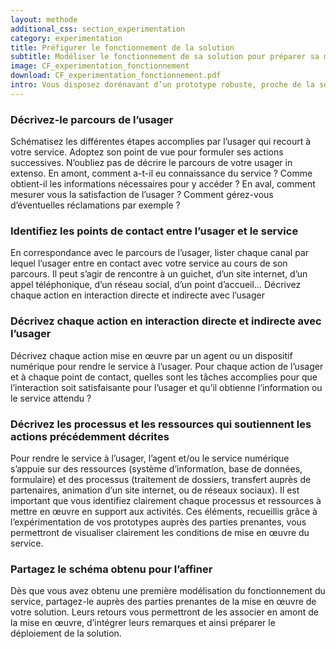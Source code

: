 ```yaml
---
layout: methode
additional_css: section_experimentation
category: experimentation
title: Préfigurer le fonctionnement de la solution 
subtitle: Modéliser le fonctionnement de sa solution pour préparer sa mise en œuvre.
image: CF_experimentation_fonctionnement
download: CF_experimentation_fonctionnement.pdf
intro: Vous disposez dorénavant d’un prototype robuste, proche de la solution que vous vous apprêtez à mettre en œuvre. Il vous reste à évaluer quelle conséquence cette mise en œuvre aura sur votre organisation en termes de ressources humaines, d’outils, de systèmes d’information, etc… Préfigurer le fonctionnement réel de votre solution vous permet d’identifier les changements à engager et les ressources à mobiliser pour déployer votre solution. Vous identifiez ainsi clairement chaque interaction de l’usager avec votre administration, que cette interaction soit physique et numérique. Cela permet ensuite de se pencher sur les coulisses du service rendu à l’usager et d'identifier l'organisation à mettre en œuvre et les ressources à mobiliser pour assurer le service. Sur la base de cette représentation visuelle, chaque agent peut comprendre son rôle et resituer son action dans un parcours usager complet. Le schéma ainsi obtenu vous permet aussi d’identifier les zones de risques dans le déploiement de votre solution.
---
```


### Décrivez-le parcours de l’usager 
Schématisez les différentes étapes accomplies par l’usager qui recourt à votre service. Adoptez son point de vue pour formuler ses actions successives. N’oubliez pas de décrire le parcours de votre usager in extenso. En amont, comment a-t-il eu connaissance du service ? Comme obtient-il les informations nécessaires pour y accéder ? En aval, comment mesurer vous la satisfaction de l’usager ? Comment gérez-vous d’éventuelles réclamations par exemple ?

### Identifiez les points de contact entre l’usager et le service
En correspondance avec le parcours de l’usager, lister chaque canal par lequel l’usager entre en contact avec votre service au cours de son parcours. Il peut s’agir de rencontre à un guichet, d’un site internet, d’un appel téléphonique, d’un réseau social, d’un point d’accueil…
Décrivez chaque action en interaction directe et indirecte avec l’usager

### Décrivez chaque action en interaction directe et indirecte avec l’usager 
Décrivez chaque action mise en œuvre par un agent ou un dispositif numérique pour rendre le service à l’usager. Pour chaque action de l’usager et à chaque point de contact, quelles sont les tâches accomplies pour que l’interaction soit satisfaisante pour l’usager et qu’il obtienne l’information ou le service attendu ? 

### Décrivez les processus et les ressources qui soutiennent les actions précédemment décrites  
Pour rendre le service à l’usager, l’agent et/ou le service numérique s’appuie sur des ressources (système d’information, base de données, formulaire) et des processus (traitement de dossiers, transfert auprès de partenaires, animation d’un site internet, ou de réseaux sociaux). Il est important que vous identifiez clairement chaque processus et ressources à mettre en œuvre en support aux activités. Ces éléments, recueillis grâce à l’expérimentation de vos prototypes auprès des parties prenantes, vous permettront de visualiser clairement les conditions de mise en œuvre du service.
   
### Partagez le schéma obtenu pour l’affiner
Dès que vous avez obtenu une première modélisation du fonctionnement du service, partagez-le auprès des parties prenantes de la mise en œuvre de votre solution. Leurs retours vous permettront de les associer en amont de la mise en œuvre, d’intégrer leurs remarques et ainsi préparer le déploiement de la solution. 
